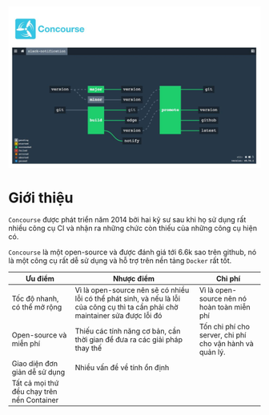 ![cicd-concourse-presend.jpg](https://github.com/phucbone/vault/blob/master/imgs/imgs-cicd/imgs-ci/imgs-concourse/cicd-concourse-presend.jpg)

# Giới thiệu

`Concourse` được phát triển năm 2014 bởi hai kỹ sư sau khi họ sử dụng rất nhiều công cụ CI và nhận ra những chức còn thiếu của những công cụ hiện có.

`Concourse` là một open-source và được đánh giá tới 6.6k sao trên github, nó là một công cụ rất dễ sử dụng và hỗ trợ trên nền tảng `Docker` rất tốt.

Ưu điểm|Nhược điểm|Chi phí
---|---|---
Tốc độ nhanh, có thể mở rộng|Vì là open-source nên sẽ có nhiều lỗi có thể phát sinh, và nếu là lỗi của công cụ thì ta cần phải chờ maintainer sửa được lỗi đó|Vì là open-source nên nó hoàn toàn miễn phí
Open-source và miễn phí|Thiếu các tính năng cơ bản, cần thời gian để đưa ra các giải pháp thay thế|Tốn chi phí cho server, chi phí cho vận hành và quản lý.
Giao diện đơn giản dễ sử dụng|Nhiều vấn đề về tính ổn định|
Tất cả mọi thứ đều chạy trên nền Container|
